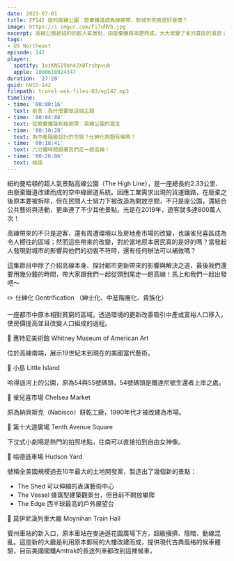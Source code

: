 ```yaml
---
date: 2023-07-01
title: EP142 紐約高線公園：廢棄鐵道成為綠廊帶，對城市究竟是好是壞？
image: https://i.imgur.com/Fi7uNVb.jpg
excerpt: 高線公園是紐約的超人氣景點，由廢棄鐵路改建而成，大大改變了雀兒喜區的風貌；然而這樣的改變，對於原本當地的居民來說，究竟是福還是禍？都市更新帶來的問題有解嗎？跟著我們一起認識高線的歷史、當今面對的問題，並且從頭到尾好好走一遍吧！
tags:
- US Northeast
episode: 142
player:
  spotify: 1viKNSI9bh4JX8Trsbpvuk
  apple: 1000618924347
duration: '27:20'
guid: GUID-142
filepath: travel-wok-files-03/ep142.mp3
timeline:
- time: '00:00:16'
  text: 前言：為什麼要做這個主題
- time: '00:04:08'
  text: 從廢棄鐵路到綠廊帶：高線公園的誕生
- time: '00:10:28'
  text: 為中產階級設計的空間？仕紳化問題有解嗎？
- time: '00:18:41'
  text: 六分鐘時間跟著我們走一趟高線！
- time: '00:26:06'
  text: 結語
---
```

紐約曼哈頓的超人氣景點高線公園（The High Line），是一座總長約2.33公里、由廢棄鐵道改建而成的空中綠廊道系統。因應工業需求出現的貨運鐵路，在廢棄之後原本要被拆除，但在民間人士努力下被改造為開放空間，不只是座公園，還結合公共藝術與活動，更串連了不少其他景點。光是在2019年，遊客就多達800萬人次！

高線帶來的不只是遊客，還有周遭環境以及房地產市場的改變，也讓雀兒喜區成為令人嚮往的區域；然而這些帶來的改變，對於當地原本居民真的是好的嗎？當發起人發現對城市的影響與他們的初衷不符時，還有任何辦法可以補救嗎？

這集節目中除了介紹高線本身、探討都市更新帶來的影響與解決之道，最後我們還要用幾分鐘的時間，帶大家跟我們一起從頭到尾走一趟高線！馬上和我們一起出發吧～

✏️ 仕紳化 Gentrification （紳士化、中産階層化、貴族化）

一座都市中原本相對貧窮的區域，透過環境的更新改善吸引中產或富裕人口移入，使房價提高並且改變人口組成的過程。

📌 惠特尼美術館 Whitney Museum of American Art

位於高線南端，展示19世紀末到現在的美國當代藝術。

📌 小島 Little Island 

哈得遜河上的公園，原為54與55號碼頭，54號碼頭是鐵達尼號生還者上岸之處。

📌  雀兒喜市場 Chelsea Market

原為納貝斯克（Nabisco）餅乾工廠，1990年代才被改建為市場。

📌 第十大道廣場 Tenth Avenue Square

下沈式小劇場是熱門的拍照地點，往南可以直接拍到自由女神像。

📌 哈德遜車場 Hudson Yard

號稱全美國規模過去10年最大的土地開發案，製造出了幾個新的景點：
- The Shed 可以伸縮的表演藝術中心
- The Vessel 蜂窩型建築觀景台，但目前不開放攀爬
- The Edge 西半球最高的戶外展望台

📌 莫伊尼漢列車大廳 Moynihan Train Hall

賓州車站的新入口，原本車站在麥迪遜花園廣場下方，超級擁擠、陰暗、動線混亂。這座新的大廳是利用原本郵局的大樓改建而成，提供現代古典風格的候車體驗，目前美國國鐵Amtrak的長途列車都改到這裡候車。
